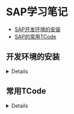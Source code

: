 # SAP学习笔记

- [SAP开发环境的安装](#开发环境的安装)
- [SAP的常用TCode](#常用tcode)




## 开发环境的安装
<details>
  今天开始记录SAP的学习情况，把学到的新知识开始在git上进行整理和分享。<br>
  学习一门计算机语言，第一部通常是从安装环境开始。比如java的jdk和eclipse。<br>
  SAP也是一样，需要先安装下面的东东。<br>
  
  ### SAP GUI 770 安装说明。<br>
  ![image](https://github.com/yeren1140/sap/assets/167772975/dbd90ad0-1616-47e1-adf9-7bba31cc4190)
  
  一顿下一步就可以安装好了。<br>
  ### 第二步是链接服务器。<br>
  ![image](https://github.com/yeren1140/sap/assets/167772975/af6a2360-7b20-4360-b926-cb87d6f87ca0)
  ![image](https://github.com/yeren1140/sap/assets/167772975/0ca065ae-c04f-453a-a402-598797d42862)
  
  ### 第三步就是要登录服务器了，这信地方就需要花钱买liesence了。<br>
  如果没有的小伙伴需要找一个账号了。<br>
  ![image](https://github.com/yeren1140/sap/assets/167772975/3ebdc93f-9c5f-4c43-8afa-780c5c3b8e69)
  
  ### 登录成功后，就是这个样子了。<br>
  ![image](https://github.com/yeren1140/sap/assets/167772975/808d99ff-1471-4b44-a764-f1e3c8a59f87)
</details>

## 常用TCode
<details>
  
    SPRO：定制执行项目
    SE11：ABAP字典
    ME21N：创建采购订单
    ME22N：变更采购订单
    ME23N：查看采购订单
    MM03：显示物料
    ME51N：创建采购申请
    ME53N：显示采购申请
    MIGO：照会入出庫伝票
    MIRO：接收发票
    BP:供应商
    VA03：销售订单
    VL03N：出荷伝票
    VF01：請求伝票登録
    VF03：照会請求伝票
    FB03：伝票照会
</details>
